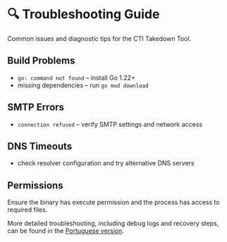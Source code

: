 # 🔍 Troubleshooting Guide

Common issues and diagnostic tips for the CTI Takedown Tool.

## Build Problems
- `go: command not found` – install Go 1.22+
- missing dependencies – run `go mod download`

## SMTP Errors
- `connection refused` – verify SMTP settings and network access

## DNS Timeouts
- check resolver configuration and try alternative DNS servers

## Permissions
Ensure the binary has execute permission and the process has access to required files.

More detailed troubleshooting, including debug logs and recovery steps, can be found in the [Portuguese version](../../docs_pt-BR/troubleshooting/README.md).
